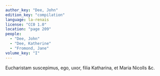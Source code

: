```yaml
---
author_key: "Dee, John"
edition_key: "compilation"
language: la-renais
license: "CC0 1.0"
location: "page 209"
people:
  - "Dee, John"
  - "Dee, Katherine"
  - "Fromond, Jane"
volume_key: "I"
---
```

Eucharistam suscepimus, ego, uxor, filia Katharina, et Maria Nicolls &c.
